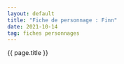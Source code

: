 ```yaml
---
layout: default
title: "Fiche de personnage : Finn"
date: 2021-10-14
tag: fiches personnages
---
```


{{ page.title }}
